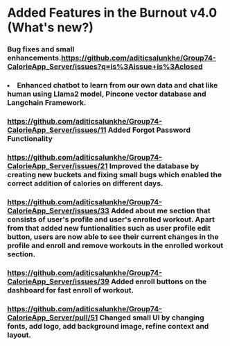 # Added Features in the Burnout v4.0 (What's new?)

### Bug fixes and small enhancements.<https://github.com/aditicsalunkhe/Group74-CalorieApp_Server/issues?q=is%3Aissue+is%3Aclosed>

### <li> Enhanced chatbot to learn from our own data and chat like human using Llama2 model, Pincone vector database and Langchain Framework.

### <https://github.com/aditicsalunkhe/Group74-CalorieApp_Server/issues/11> Added Forgot Password Functionality

### <https://github.com/aditicsalunkhe/Group74-CalorieApp_Server/issues/21> Improved the database by creating new buckets and fixing small bugs which enabled the correct addition of calories on different days.

### <https://github.com/aditicsalunkhe/Group74-CalorieApp_Server/issues/33> Added about me section that consists of user's profile and user's enrolled workout. Apart from that added new funtionalities such as user profile edit button, users are now able to see their current changes in the profile and enroll and remove workouts in the enrolled workout section.

### <https://github.com/aditicsalunkhe/Group74-CalorieApp_Server/issues/39> Added enroll buttons on the dashboard for fast enroll of workout.

### <https://github.com/aditicsalunkhe/Group74-CalorieApp_Server/pull/51> Changed small UI by changing fonts, add logo, add background image, refine context and layout.

